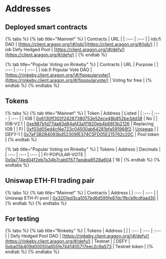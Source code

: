 # Addresses

## Deployed smart contracts

{% tabs %}
{% tab title="Mainnet" %}
| Contracts | URL |
| :--- | :--- |
| iob.fi DAO | [https://client.aragon.org/\#/iob/](https://client.aragon.org/#/iob/) |
| iob Defy Hedged Pool | [https://client.aragon.org/\#/defy/](https://client.aragon.org/#/defy/) |
{% endtab %}

{% tab title="Popular Voting on Rinkeby" %}
| Contracts | URL | Purpose |
| :--- | :--- | :--- |
| iob.fi Popular Vote DAO | [https://rinkeby.client.aragon.org/\#/fipopularvote/](https://rinkeby.client.aragon.org/#/fipopularvote/) | Voting for free |
{% endtab %}
{% endtabs %}

## Tokens

{% tabs %}
{% tab title="Mainnet" %}
| Token | Address | Listed |
| :--- | :--- | :--- |
| IOB | [0x6130ff302f24267380753e52ece48b852be3dd38](https://etherscan.io/token/0x6130ff302f24267380753e52ece48b852be3dd38#balances) | No |
| IOB-V2.1 | [0xe987b1d77da83d84af43a1f1820eb4b68f3b2126](https://etherscan.io/token/0xe987b1d77da83d84af43a1f1820eb4b68f3b2126) | Replacing IOB |
| FI | [0xf03d05ed4cf4e723c04500ab64281bfa591968f2](https://etherscan.io/token/0xf03d05ed4cf4e723c04500ab64281bfa591968f2) | [Uniswap](https://info.uniswap.org/pair/0x3201ed3ca1057bd6d595fe87dc1fbcb9cdfaad30) |
| DEFY-1 | [0x7aF3B2B4093bd52309fE374C5FD05E215762c20C](https://etherscan.io/address/0x7af3b2b4093bd52309fe374c5fd05e215762c20c) | Pool token |
{% endtab %}

{% tab title="Popular Voting on Rinkeby" %}
| Tokens | Address | Decimals |
| :--- | :--- | :--- |
| FI-POPULAR-VOTE | [0x0a774ed04f2eb7a34b7cab01577aeaba8528a604](https://rinkeby.etherscan.io/token/0x0a774ed04f2eb7a34b7cab01577aeaba8528a604) | 18 |
{% endtab %}
{% endtabs %}

## Uniswap ETH-FI trading pair

{% tabs %}
{% tab title="Mainnet" %}
| Contracts | Address |
| :--- | :--- |
| Uniswap ETH-FI pool | [0x3201ed3ca1057bd6d595fe87dc1fbcb9cdfaad30](https://info.uniswap.org/pair/0x3201ed3ca1057bd6d595fe87dc1fbcb9cdfaad30) |
{% endtab %}
{% endtabs %}

## For testing

{% tabs %}
{% tab title="Rinkeby" %}
| Tokens | Address |  |
| :--- | :--- | :--- |
| Defy Hedged Pool DAO | [https://rinkeby.client.aragon.org/\#/defy/](https://rinkeby.client.aragon.org/#/defy/) | Testnet |
| DEFY | [0xba05b409d00050a655fe7441405717eec2c9a573](https://rinkeby.etherscan.io/token/0xba05b409d00050a655fe7441405717eec2c9a573) | Testnet token |
{% endtab %}
{% endtabs %}




